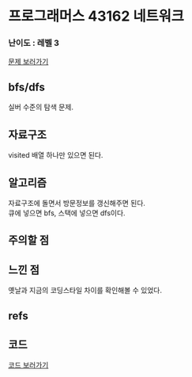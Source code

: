 # 프로그래머스 43162 네트워크
 
### 난이도 : 레벨 3
[문제 보러가기](https://school.programmers.co.kr/learn/courses/30/parts/12421)
  
## bfs/dfs
실버 수준의 탐색 문제.  


## 자료구조
visited 배열 하나만 있으면 된다.

## 알고리즘
자료구조에 돌면서 방문정보를 갱신해주면 된다.  
큐에 넣으면 bfs, 스택에 넣으면 dfs이다.

## 주의할 점

## 느낀 점
옛날과 지금의 코딩스타일 차이를 확인해볼 수 있었다.  


## refs

## 코드
[코드 보러가기](./prog43162.cpp)
